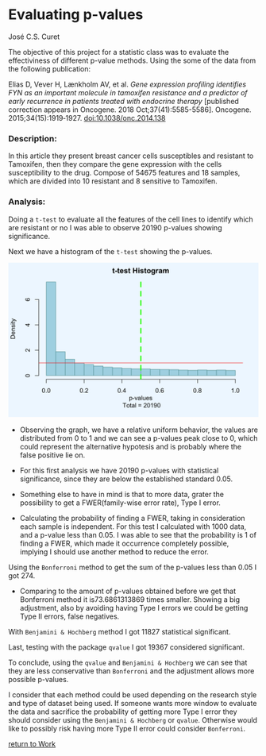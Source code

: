Evaluating p-values
================
José C.S. Curet

The objective of this project for a statistic class was to evaluate the effectiviness of
different p-value methods. Using the some of the data from the following
publication:

Elias D, Vever H, Lænkholm AV, et al. *Gene expression profiling
identifies FYN as an important molecule in tamoxifen resistance and a
predictor of early recurrence in patients treated with endocrine
therapy* \[published correction appears in Oncogene. 2018
Oct;37(41):5585-5586\]. Oncogene. 2015;34(15):1919‐1927.
<doi:10.1038/onc.2014.138>


### Description:

In this article they present breast cancer cells susceptibles and
resistant to Tamoxifen, then they compare the gene expression with the
cells susceptibility to the drug. Compose of 54675 features and 18 samples, which are divided into 10 resistant and 8 sensitive to Tamoxifen.

### Analysis:

Doing a `t-test` to evaluate all the features of the cell lines to identify which are resistant or no I was able to observe 20190 p-values showing significance.

Next we have a histogram of the `t-test` showing the p-values.

![](pvals_eval_img1.png)

  - Observing the graph, we have a relative uniform behavior, the values are distributed from 0 to 1 and we can see a p-values peak close to 0, which could represent the alternative hypotesis and is probably where the false positive lie on.

  - For this first analysis we have 20190 p-values with statistical significance, since they are below the established standard 0.05.

  - Something else to have in mind is that to more data, grater the possibility to get a FWER(family-wise error rate), Type I error.

  - Calculating the probability of finding a FWER, taking in consideration each sample is independent. For this test I calculated with 1000 data, and a p-value less than 0.05. I was able to see that the probability is 1 of finding a FWER, which made it occurrence completely possible, implying I should use another method to reduce the error.

Using the `Bonferroni` method to get the sum of the p-values less than 0.05 I got 274.

  - Comparing to the amount of p-values obtained before we get that Bonferroni method it is73.6861313869 times smaller. Showing a big adjustment, also by avoiding having Type I errors we could be getting Type II errors, false negatives.

With `Benjamini & Hochberg` method I got 11827 statistical significant.

Last, testing with the package `qvalue` I got 19367 considered significant.

To conclude, using the `qvalue` and `Benjamini & Hochberg` we can see that they are less conservative than `Bonferroni` and the adjustment allows more possible p-values.

I consider that each method could be used depending on the research style and type of dataset being used. If someone wants more window to evaluate the data and sacrifice the probability of getting more Type I error they should consider using the `Benjamini & Hochberg` or  `qvalue`. Otherwise would like to possibly risk having more Type II error could consider `Bonferroni`.

[return to Work](./)